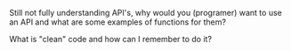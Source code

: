 Still not fully understanding API's, why would you (programer) want to use an API and what are some examples of functions for them?

What is "clean" code and how can I remember to do it?
